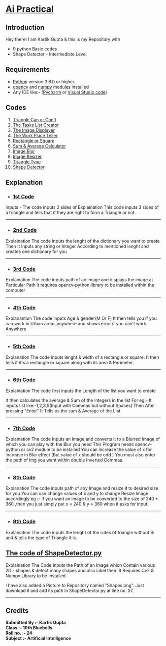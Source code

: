 # <ins>Ai Practical </ins>


## **Introduction** # 
Hey there!
I am Kartik Gupta & this is my Repository with 
* 9 python Basic codes  
* Shape Detector - Intermediate Level

## **Requirements** #
* [Python](https://www.python.org/downloads/) version 3.6.0 or higher.
* [opencv](https://opencv.org/releases/) and [numpy](https://numpy.org/install/) modules installed
* Any IDE like:- ([Pycharm](https://www.jetbrains.com/pycharm/download/) or [Visual Studio code](https://code.visualstudio.com/download))

## **Codes** ##
1. [Triangle Can or Can't](1.py)
2. [The Tasks List Creator](2.py)
3. [The Image Displayer](3.py)
4. [The Work Place Teller](4.py)
5. [Rectangle or Square](5.py)
6. [Sum & Average Calculator](6.py)
7. [Image Blur](7.py)
8. [Image Resizer](8.py)
9. [Triangle Type](9.py)
10. [Shape Detector](ShapeDetector.py)

## **Explanation** ##
* ###  [1st Code](1.py)
Inputs - The code inputs 3 sides of 
Explaination This code inputs 3 sides of a triangle and tells that if they are right to form a Triangle or not.
***
* ### [2nd Code](2.py)

Explaination The code inputs the lenght of the dictionary you want to create Then It Inputs any string or Integer According to mentioned lenght and creates one dictionary for you
***
* ### [3rd Code](3.py)

Explaination The code inputs path of an image and displays the image at Particular Path It requires opencv-python library to be installed within the computer
***
* ### [4th Code](4.py)

Explanantion The code inputs Age & gender(M Or F) It then tells you if you can work in Urban areas,anywhere and shows error if you can't work Anywhere
***
* ### [5th Code](5.py)

Explanation The code inputs lenght & width of a rectangle or square. It then tells if it's a rectangle or square along with its area & Perimeter.
***
* ### [6th Code](6.py)

Explaination The code first inputs the Length of the list you want to create

It then calculates the average & Sum of the Integers in the list For eg:- It inputs list like:-1,2,3,5(Input with Commas but without Spaces) Then After pressing "Enter" It Tells us the sum & Average of the List
***
* ### [7th Code](7.py)

Explaination The code Inputs an Image and converts it to a Blurred Image of which you can play with the Blur you need This Program needs opencv-python or cv2 module to be installed You can increase the value of x for increase in Blur effect (But value of x should be odd ) You must also enter the path of Img you want within double Inverted Commas.
***
* ### [8th Code](8.py)

Explanation The code inputs path of any Image and resize it to desired size for you You can can change values of x and y to change Resize Image accordingly eg :- If you want an image to be converted to the size of 240 * 360 ,then you just simply put x = 240 & y = 360 when it asks for input.
***
* ### [9th Code](9.py)

Explaination The code inputs the lenght of the sides of triangle without SI unit & tells the type of Triangle it is.

## **[The code of ShapeDetector.py](ShapeDetector.py)** ##

Explaination The Code Inputs the Path of an Image which Contain various 2D - shapes & detect many shapes and also label them It Requires Cv2 & Numpy Library to be Installed.

I have also added a Picture to Repository named "Shapes.png". Just download it and add its path in ShapeDetector.py at line no. 37.
***
 ## **Credits**  ## 
__Submitted By :- Kartik Gupta <br />
  Class :- 10th Bluebells <br />
  Roll no. :- 24 <br />
  Subject :- Artificial Intelligence <br />__
